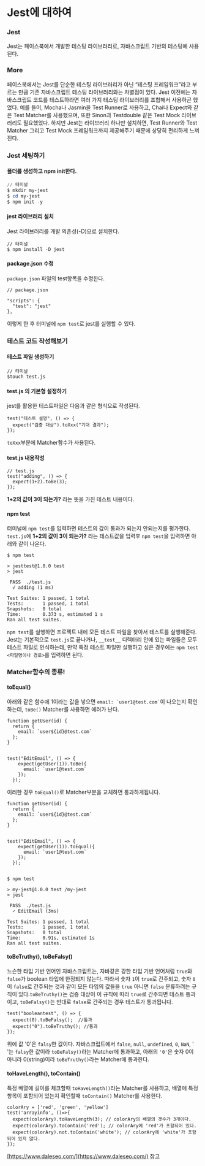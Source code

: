 # Jest에 대하여

### Jest

Jest는 페이스북에서 개발한 테스팅 라이브러리로, 자바스크립트 기반의 테스팅에 사용된다.



### More

페이스북에서는 Jest를 단순한 테스팅 라이브러리가 아닌 “테스팅 프레임워크”라고 부르는 만큼 기존 자바스크립트 테스팅 라이브러리와는 차별점이 있다. Jest 이전에는 자바스크립트 코드를 테스트하라면 여러 가지 테스팅 라이브러리를 조합해서 사용하곤 했었다. 예를 들어, Mocha나 Jasmin을 Test Runner로 사용하고, Chai나 Expect와 같은 Test Matcher를 사용했으며, 또한 Sinon과 Testdouble 같은 Test Mock 라이브러리도 필요했었다. 하지만 Jest는 라이브러리 하나만 설치하면, Test Runner와 Test Matcher 그리고 Test Mock 프레임워크까지 제공해주기 때문에 상당히 편리하게 느껴진다.



### Jest 세팅하기

#### 폴더를 생성하고 npm init한다.

```powershell
// 터미널
$ mkdir my-jest
$ cd my-jest
$ npm init -y
```



#### jest 라이브러리 설치

Jest 라이브러리를 개발 의존성(-D)으로 설치한다.

```
// 터미널
$ npm install -D jest
```



#### package.json 수정

`package.json` 파일의 test항목을 수정한다.

```
// package.json

"scripts": {
  "test": "jest"
},
```

이렇게 한 후 터미널에 `npm test`로 jest를 실행할 수 있다.



### 테스트 코드 작성해보기

#### 테스트 파일 생성하기

```
// 터미널
$touch test.js
```

#### test.js 의 기본형 설정하기

jest를 활용한 테스트파일은 다음과 같은 형식으로 작성된다.

```
test("테스트 설명", () => {
  expect("검증 대상").toXxx("기대 결과");
});
```

`toXxx`부분에 Matcher함수가 사용된다.

#### test.js 내용작성

```
// test.js
test("adding", () => {
  expect(1+2).toBe(3);
});
```

**1+2의 값이 3이 되는가?** 라는 뜻을 가진 테스트 내용이다.

#### npm test

터미널에  `npm test`를 입력하면 테스트의 값이 통과가 되는지 안되는지를  평가한다. `test.js`에 **1+2의 값이 3이 되는가?** 라는 테스트값을 입력후 `npm test`을 입력하면 아래와 같이 나온다.

```
$ npm test

> jesttest@1.0.0 test
> jest

 PASS  ./test.js
  √ adding (1 ms)

Test Suites: 1 passed, 1 total
Tests:       1 passed, 1 total
Snapshots:   0 total
Time:        0.373 s, estimated 1 s
Ran all test suites.
```



`npm test`를 실행하면 프로젝트 내에 모든 테스트 파일을 찾아서 테스트를 실행해준다. Jest는 기본적으로 `test.js`로 끝나거나, `__test__` 디렉터리 안에 있는 파일들은 모두 테스트 파일로 인식하는데, 만약 특정 테스트 파일만 실행하고 싶은 경우에는 `npm test <파일명이나 경로>`를 입력하면 된다.



### Matcher함수의 종류!

#### toEqual() <a href="#toequal" id="toequal"></a>

아래와 같은 함수에 1이라는 값을 넣으면 `` email: `user1@test.com` ``이 나오는지 확인하는데, `toBe()` Matcher를 사용하면 에러가 난다.

```
function getUser(id) {
  return {
    email: `user${id}@test.com`
  };
}


test("EditEmail", () => {
    expect(getUser(1)).toBe({
      email: `user1@test.com`
    });
  });
```

이러한 경우 `toEqual()`로 Matcher부분을 교체하면 통과하게됩니다.

```
function getUser(id) {
  return {
    email: `user${id}@test.com`
  };
}


test("EditEmail", () => {
    expect(getUser(1)).toEqual({
      email: `user1@test.com`
    });
  });
  
  
$ npm test

> my-jest@1.0.0 test /my-jest
> jest

 PASS  ./test.js
  ✓ EditEmail (3ms)

Test Suites: 1 passed, 1 total
Tests:       1 passed, 1 total
Snapshots:   0 total
Time:        0.91s, estimated 1s
Ran all test suites.
```

#### toBeTruthy(), toBeFalsy() <a href="#tobetruthy-tobefalsy" id="tobetruthy-tobefalsy"></a>

느슨한 타입 기반 언어인 자바스크립트는, 자바같은 강한 타입 기반 언어처럼 `true`와 `false`가 boolean 타입에 한정되지 않는다. 따라서 숫자 `1`이 `true`로 간주되고, 숫자 `0`이 `false`로 간주되는 것과 같이 모든 타입의 값들을 `true` 아니면 `false` 분류하려는 규칙이 있다.`toBeTruthy()`는 검증 대상이 이 규칙에 따라 `true`로 간주되면 테스트 통과이고, `toBeFalsy()`는 반대로 `false`로 간주되는 경우 테스트가 통과됩니다.

```
test("booleantest", () => {
  expect(0).toBeFalsy();  //통과 
  expect("0").toBeTruthy(); //통과
});
```

위에 값 '0'은 `falsy`한 값이다. 자바스크립트에서 `false`, `null`, `undefined`, `0`, `NaN`, '  '는 `falsy`한 값이라 `toBeFalsy()`라는 Matcher에 통과하고, 아래의 `'0'`은 숫자 0이 아니라 0(string)이라 `toBeTruthy()`라는 Matcher에 통과한다.



#### toHaveLength(), toContain() <a href="#tohavelength-tocontain" id="tohavelength-tocontain"></a>

특정 배열에 길이를 체크할때 `toHaveLength()`라는 Matcher를 사용하고, 배열에 특정항목이 포함되어 있는지 확인할때 `toContain()` Matcher를 사용한다.

```
colorAry = ['red', 'green', 'yellow']
test('arrayinfo', ()=>{
  expect(colorAry).toHaveLength(3); // colorAry의 배열의 갯수가 3개이다.
  expect(colorAry).toContain('red'); // colorAry에 'red'가 포함되어 있다.
  expect(colorAry).not.toContain('white'); // colorAry에 'white'가 포함되어 있지 않다.
});
```

[https://www.daleseo.com/](https://www.daleseo.com/) 참고

